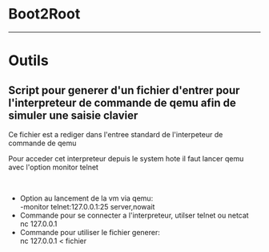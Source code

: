 # Boot2Root
<hr/>
<h1>Outils</h1>
<h2>Script pour generer d'un fichier d'entrer pour l'interpreteur de commande de qemu afin de simuler une saisie clavier</h2>
<p>Ce fichier est a rediger dans l'entree standard de l'interpeteur de commande de qemu</p>
<p>Pour acceder cet interpreteur depuis le system hote il faut lancer qemu avec l'option monitor telnet</p>
<br/>
<ul>
<li>Option au lancement de la vm via qemu:<br/>
-monitor telnet:127.0.0.1:25 server,nowait</li>

<li>Commande pour se connecter a l'interpreteur, utilser telnet ou netcat<br/>
nc 127.0.0.1</li>

<li>Commande pour utiliser le fichier generer:<br/>
nc 127.0.0.1 < fichier</li>
<ul>
